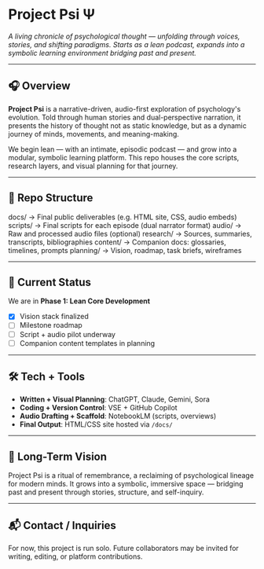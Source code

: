 # Project Psi Ψ

*A living chronicle of psychological thought — unfolding through voices, stories, and shifting paradigms. Starts as a lean podcast, expands into a symbolic learning environment bridging past and present.*

---

## 🎧 Overview

**Project Psi** is a narrative-driven, audio-first exploration of psychology's evolution. Told through human stories and dual-perspective narration, it presents the history of thought not as static knowledge, but as a dynamic journey of minds, movements, and meaning-making.

We begin lean — with an intimate, episodic podcast — and grow into a modular, symbolic learning platform. This repo houses the core scripts, research layers, and visual planning for that journey.

---

## 📁 Repo Structure

docs/ → Final public deliverables (e.g. HTML site, CSS, audio embeds)
scripts/ → Final scripts for each episode (dual narrator format)
audio/ → Raw and processed audio files (optional)
research/ → Sources, summaries, transcripts, bibliographies
content/ → Companion docs: glossaries, timelines, prompts
planning/ → Vision, roadmap, task briefs, wireframes


---

## 🚀 Current Status

We are in **Phase 1: Lean Core Development**  
- [x] Vision stack finalized  
- [ ] Milestone roadmap  
- [ ] Script + audio pilot underway  
- [ ] Companion content templates in planning  

---

## 🛠️ Tech + Tools

- **Written + Visual Planning**: ChatGPT, Claude, Gemini, Sora
- **Coding + Version Control**: VSE + GitHub Copilot
- **Audio Drafting + Scaffold**: NotebookLM (scripts, overviews)
- **Final Output**: HTML/CSS site hosted via `/docs/`

---

## 🌱 Long-Term Vision

Project Psi is a ritual of remembrance, a reclaiming of psychological lineage for modern minds. It grows into a symbolic, immersive space — bridging past and present through stories, structure, and self-inquiry.

---

## 📬 Contact / Inquiries

For now, this project is run solo. Future collaborators may be invited for writing, editing, or platform contributions.
